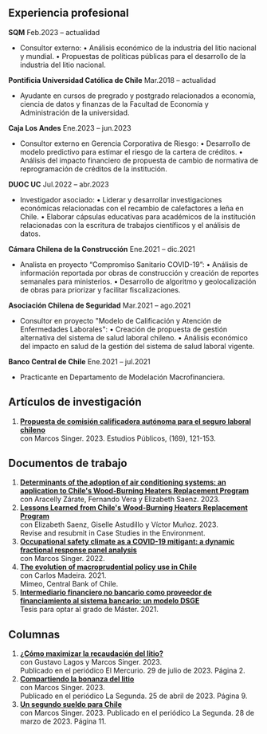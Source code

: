 ## Experiencia profesional
**SQM**
Feb.2023 – actualidad
- Consultor externo:
	• Análisis económico de la industria del litio nacional y mundial. 
	• Propuestas de políticas públicas para el desarrollo de la industria del litio nacional. 

**Pontificia Universidad Católica de Chile**
Mar.2018 – actualidad 
- Ayudante en cursos de pregrado y postgrado relacionados a economía, ciencia de datos y finanzas de la Facultad de Economía y Administración de la universidad. 

**Caja Los Andes**
Ene.2023 – jun.2023
- Consultor externo en Gerencia Corporativa de Riesgo:
	• Desarrollo de modelo predictivo para estimar el riesgo de la cartera de créditos. 
	• Análisis del impacto financiero de propuesta de cambio de normativa de reprogramación de créditos de la institución. 

**DUOC UC**
Jul.2022 – abr.2023 
- Investigador asociado:
	• Liderar y desarrollar investigaciones económicas relacionadas con el recambio de calefactores a leña en Chile. 
	• Elaborar cápsulas educativas para académicos de la institución relacionadas con la escritura de trabajos científicos y el análisis de datos. 

**Cámara Chilena de la Construcción**
Ene.2021 – dic.2021 
- Analista en proyecto “Compromiso Sanitario COVID-19”:
	• Análisis de información reportada por obras de construcción y creación de reportes semanales para ministerios. 
	• Desarrollo de algoritmo y geolocalización de obras para priorizar y facilitar fiscalizaciones. 

**Asociación Chilena de Seguridad**
Mar.2021 – ago.2021
- Consultor en proyecto "Modelo de Calificación y Atención de Enfermedades Laborales":
	• Creación de propuesta de gestión alternativa del sistema de salud laboral chileno. 
	• Análisis económico del impacto en salud de la gestión del sistema de salud laboral vigente. 

**Banco Central de Chile**
Ene.2021 – jul.2021
- Practicante en Departamento de Modelación Macrofinanciera. 


## Artículos de investigación
1. [**Propuesta de comisión calificadora autónoma para el seguro laboral chileno**](https://doi.org/10.38178/07183089/2154220112)  
con Marcos Singer. 2023.
Estudios Públicos, (169), 121-153.

## Documentos de trabajo
1. [**Determinants of the adoption of air conditioning systems: an application to Chile's Wood-Burning Heaters Replacement Program**](https://fco-olivares.github.io/wp/adoption_acs.pdf)  
con Aracelly Zárate, Fernando Vera y Elizabeth Saenz. 2023.
2. [**Lessons Learned from Chile's Wood-Burning Heaters Replacement Program**](https://fco-olivares.github.io/wp/cs_heaters.pdf)  
con Elizabeth Saenz, Giselle Astudillo y Víctor Muñoz. 2023.  
Revise and resubmit in Case Studies in the Environment.
3. [**Occupational safety climate as a COVID-19 mitigant: a dynamic fractional response panel analysis**](https://fco-olivares.github.io/wp/sc_covid.pdf)  
con Marcos Singer. 2022.
4. [**The evolution of macroprudential policy use in Chile**](https://fco-olivares.github.io/ap/mp_chile.pdf)  
con Carlos Madeira. 2021.  
Mimeo, Central Bank of Chile.
5. [**Intermediario financiero no bancario como proveedor de financiamiento al sistema bancario: un modelo DSGE**](https://fco-olivares.github.io/ap/nbfi_dsge.pdf)  
Tesis para optar al grado de Máster. 2021.  

## Columnas
1. [**¿Cómo maximizar la recaudación del litio?**](https://fco-olivares.github.io/nc/C_maxrecSQM_EM.pdf)  
con Gustavo Lagos y Marcos Singer. 2023.  
Publicado en el periódico El Mercurio. 29 de julio de 2023. Página 2.
2. [**Compartiendo la bonanza del litio**](https://fco-olivares.github.io/nc/C_cblSQM_LS.pdf)  
con Marcos Singer. 2023.  
Publicado en el periódico La Segunda. 25 de abril de 2023. Página 9.
3. [**Un segundo sueldo para Chile**](https://fco-olivares.github.io/nc/C_ssSQM_LS.pdf)  
con Marcos Singer. 2023. 
Publicado en el periódico La Segunda. 28 de marzo de 2023. Página 11.



